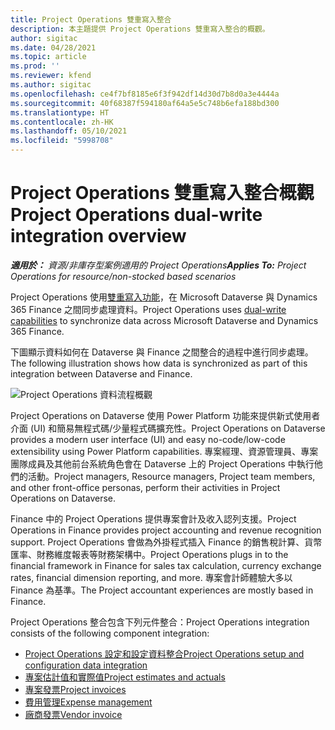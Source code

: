 ```yaml
---
title: Project Operations 雙重寫入整合
description: 本主題提供 Project Operations 雙重寫入整合的概觀。
author: sigitac
ms.date: 04/28/2021
ms.topic: article
ms.prod: ''
ms.reviewer: kfend
ms.author: sigitac
ms.openlocfilehash: ce4f7bf8185e6f3f942df14d30d7b8d0a3e4444a
ms.sourcegitcommit: 40f68387f594180af64a5e5c748b6efa188bd300
ms.translationtype: HT
ms.contentlocale: zh-HK
ms.lasthandoff: 05/10/2021
ms.locfileid: "5998708"
---
```

# <a name="project-operations-dual-write-integration-overview"></a><span data-ttu-id="f3ef5-103">Project Operations 雙重寫入整合概觀</span><span class="sxs-lookup"><span data-stu-id="f3ef5-103">Project Operations dual-write integration overview</span></span>

<span data-ttu-id="f3ef5-104">_**適用於：** 資源/非庫存型案例適用的 Project Operations_</span><span class="sxs-lookup"><span data-stu-id="f3ef5-104">_**Applies To:** Project Operations for resource/non-stocked based scenarios_</span></span>

<span data-ttu-id="f3ef5-105">Project Operations 使用[雙重寫入功能](/dynamics365/fin-ops-core/dev-itpro/data-entities/dual-write/dual-write-home-page)，在 Microsoft Dataverse 與 Dynamics 365 Finance 之間同步處理資料。</span><span class="sxs-lookup"><span data-stu-id="f3ef5-105">Project Operations uses [dual-write capabilities](/dynamics365/fin-ops-core/dev-itpro/data-entities/dual-write/dual-write-home-page) to synchronize data across Microsoft Dataverse and Dynamics 365 Finance.</span></span>

<span data-ttu-id="f3ef5-106">下圖顯示資料如何在 Dataverse 與 Finance 之間整合的過程中進行同步處理。</span><span class="sxs-lookup"><span data-stu-id="f3ef5-106">The following illustration shows how data is synchronized as part of this integration between Dataverse and Finance.</span></span>

![Project Operations 資料流程概觀](./media/ProjectOperationsFlows.jpg)

<span data-ttu-id="f3ef5-108">Project Operations on Dataverse 使用 Power Platform 功能來提供新式使用者介面 (UI) 和簡易無程式碼/少量程式碼擴充性。</span><span class="sxs-lookup"><span data-stu-id="f3ef5-108">Project Operations on Dataverse provides a modern user interface (UI) and easy no-code/low-code extensibility using Power Platform capabilities.</span></span> <span data-ttu-id="f3ef5-109">專案經理、資源管理員、專案團隊成員及其他前台系統角色會在 Dataverse 上的 Project Operations 中執行他們的活動。</span><span class="sxs-lookup"><span data-stu-id="f3ef5-109">Project managers, Resource managers, Project team members, and other front-office personas, perform their activities in Project Operations on Dataverse.</span></span>

<span data-ttu-id="f3ef5-110">Finance 中的 Project Operations 提供專案會計及收入認列支援。</span><span class="sxs-lookup"><span data-stu-id="f3ef5-110">Project Operations in Finance provides project accounting and revenue recognition support.</span></span> <span data-ttu-id="f3ef5-111">Project Operations 會做為外掛程式插入 Finance 的銷售稅計算、貨幣匯率、財務維度報表等財務架構中。</span><span class="sxs-lookup"><span data-stu-id="f3ef5-111">Project Operations plugs in to the financial framework in Finance for sales tax calculation, currency exchange rates, financial dimension reporting, and more.</span></span> <span data-ttu-id="f3ef5-112">專案會計師體驗大多以 Finance 為基準。</span><span class="sxs-lookup"><span data-stu-id="f3ef5-112">The Project accountant experiences are mostly based in Finance.</span></span>

<span data-ttu-id="f3ef5-113">Project Operations 整合包含下列元件整合：</span><span class="sxs-lookup"><span data-stu-id="f3ef5-113">Project Operations integration consists of the following component integration:</span></span>


- [<span data-ttu-id="f3ef5-114">Project Operations 設定和設定資料整合</span><span class="sxs-lookup"><span data-stu-id="f3ef5-114">Project Operations setup and configuration data integration</span></span>](resource-dual-write-setup-integration.md) 
- [<span data-ttu-id="f3ef5-115">專案估計值和實際值</span><span class="sxs-lookup"><span data-stu-id="f3ef5-115">Project estimates and actuals</span></span>](resource-dual-write-estimates-actuals.md)
- [<span data-ttu-id="f3ef5-116">專案發票</span><span class="sxs-lookup"><span data-stu-id="f3ef5-116">Project invoices</span></span>](resource-dual-write-project-invoice.md)
- [<span data-ttu-id="f3ef5-117">費用管理</span><span class="sxs-lookup"><span data-stu-id="f3ef5-117">Expense management</span></span>](resource-dual-write-expense.md)
- [<span data-ttu-id="f3ef5-118">廠商發票</span><span class="sxs-lookup"><span data-stu-id="f3ef5-118">Vendor invoice</span></span>](resource-dual-write-vendor-invoice.md)
